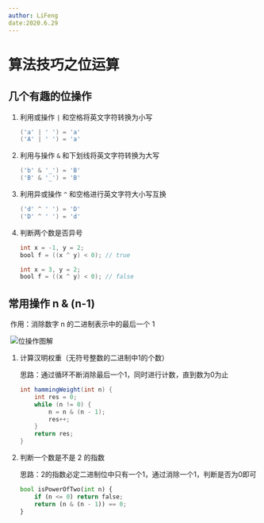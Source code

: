 ```yaml
---
author: LiFeng
date:2020.6.29
---
```


# 算法技巧之位运算

## 几个有趣的位操作

1. 利用或操作 `|` 和空格将英文字符转换为小写

   ~~~java
   ('a' | ' ') = 'a'
   ('A' | ' ') = 'a'
   ~~~

2. 利用与操作 `&` 和下划线将英文字符转换为大写

   ~~~java
   ('b' & '_') = 'B'
   ('B' & '_') = 'B'
   ~~~

3. 利用异或操作 `^` 和空格进行英文字符大小写互换

   ~~~java
   ('d' ^ ' ') = 'D'
   ('D' ^ ' ') = 'd'
   ~~~

4. 判断两个数是否异号

   ~~~java
   int x = -1, y = 2;
   bool f = ((x ^ y) < 0); // true
   
   int x = 3, y = 2;
   bool f = ((x ^ y) < 0); // false
   ~~~

## 常用操作 n & (n-1)

​	作用：消除数字 n 的二进制表示中的最后一个 1

​	![位操作图解](D:\FileBrowser\mdImage\位操作图解.png)

1. 计算汉明权重（无符号整数的二进制中1的个数）

   思路：通过循环不断消除最后一个1，同时进行计数，直到数为0为止

   ~~~java
   int hammingWeight(int n) {
       int res = 0;
       while (n != 0) {
           n = n & (n - 1);
           res++;
       }
       return res;
   }
   ~~~

2. 判断一个数是不是 2 的指数

   思路：2的指数必定二进制位中只有一个1，通过消除一个1，判断是否为0即可

   ~~~python
   bool isPowerOfTwo(int n) {
       if (n <= 0) return false;
       return (n & (n - 1)) == 0;
   }
   ~~~

   